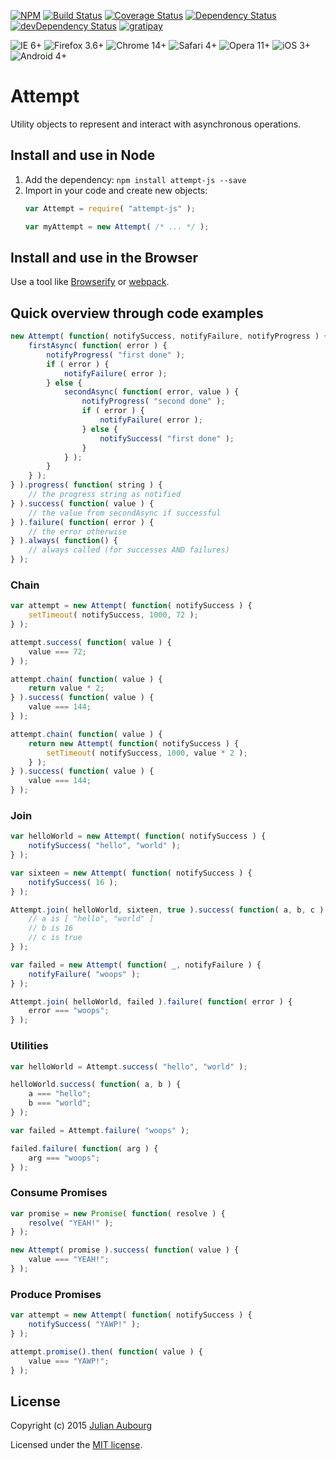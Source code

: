 [![NPM][npm-image]][npm-url]
[![Build Status][travis-image]][travis-url]
[![Coverage Status][coveralls-image]][coveralls-url]
[![Dependency Status][dependency-image]][dependency-url]
[![devDependency Status][devDependency-image]][devDependency-url]
[![gratipay][gratipay-image]][gratipay-url]

![IE 6+](https://img.shields.io/badge/IE-6+-blue.svg)
![Firefox 3.6+](https://img.shields.io/badge/Firefox-3.6+-orange.svg)
![Chrome 14+](https://img.shields.io/badge/Chrome-14+-yellow.svg)
![Safari 4+](https://img.shields.io/badge/Safari-4+-blue.svg)
![Opera 11+](https://img.shields.io/badge/Opera-11+-red.svg)
![iOS 3+](https://img.shields.io/badge/iOS-3+-lightgray.svg)
![Android 4+](https://img.shields.io/badge/Android-4+-green.svg)

# Attempt

Utility objects to represent and interact with asynchronous operations.

## Install and use in Node

1. Add the dependency: `npm install attempt-js --save`
2. Import in your code and create new objects:
   ```js
   var Attempt = require( "attempt-js" );

   var myAttempt = new Attempt( /* ... */ );
   ```

## Install and use in the Browser

Use a tool like [Browserify](http://browserify.org/) or [webpack](http://webpack.github.io/).

## Quick overview through code examples
```js
new Attempt( function( notifySuccess, notifyFailure, notifyProgress ) {
    firstAsync( function( error ) {
        notifyProgress( "first done" );
        if ( error ) {
            notifyFailure( error );
        } else {
            secondAsync( function( error, value ) {
                notifyProgress( "second done" );
                if ( error ) {
                    notifyFailure( error );
                } else {
                    notifySuccess( "first done" );
                }
            } );
        }
    } );
} ).progress( function( string ) {
    // the progress string as notified
} ).success( function( value ) {
    // the value from secondAsync if successful
} ).failure( function( error ) {
    // the error otherwise
} ).always( function() {
    // always called (for successes AND failures)
} );
```

### Chain

```js
var attempt = new Attempt( function( notifySuccess ) {
    setTimeout( notifySuccess, 1000, 72 );
} );

attempt.success( function( value ) {
    value === 72;
} );

attempt.chain( function( value ) {
    return value * 2;
} ).success( function( value ) {
    value === 144;
} );

attempt.chain( function( value ) {
    return new Attempt( function( notifySuccess ) {
        setTimeout( notifySuccess, 1000, value * 2 );
    } );
} ).success( function( value ) {
    value === 144;
} );
```

### Join

```js
var helloWorld = new Attempt( function( notifySuccess ) {
    notifySuccess( "hello", "world" );
} );

var sixteen = new Attempt( function( notifySuccess ) {
    notifySuccess( 16 );
} );

Attempt.join( helloWorld, sixteen, true ).success( function( a, b, c ) {
    // a is [ "hello", "world" ]
    // b is 16
    // c is true
} );

var failed = new Attempt( function( _, notifyFailure ) {
    notifyFailure( "woops" );
} );

Attempt.join( helloWorld, failed ).failure( function( error ) {
    error === "woops";
} );
```

### Utilities

```js
var helloWorld = Attempt.success( "hello", "world" );

helloWorld.success( function( a, b ) {
    a === "hello";
    b === "world";
} );

var failed = Attempt.failure( "woops" );

failed.failure( function( arg ) {
    arg === "woops";
} );
````

### Consume Promises

```js
var promise = new Promise( function( resolve ) {
    resolve( "YEAH!" );
} );

new Attempt( promise ).success( function( value ) {
    value === "YEAH!";
} );
```

### Produce Promises

```js
var attempt = new Attempt( function( notifySuccess ) {
    notifySuccess( "YAWP!" );
} );

attempt.promise().then( function( value ) {
    value === "YAWP!";
} );
```

## License

Copyright (c) 2015 [Julian Aubourg](mailto:j@ubourg.net)

Licensed under the [MIT license](https://raw.githubusercontent.com/jaubourg/wires/master/LICENSE-MIT).

[coveralls-image]: https://img.shields.io/coveralls/jaubourg/attempt-js.svg
[coveralls-url]: https://coveralls.io/r/jaubourg/attempt-js
[dependency-image]: https://img.shields.io/david/jaubourg/attempt-js.svg
[dependency-url]: https://david-dm.org/jaubourg/attempt-js
[devDependency-image]: https://img.shields.io/david/dev/jaubourg/attempt-js.svg
[devDependency-url]: https://david-dm.org/jaubourg/attempt-js#info=devDependencies
[gratipay-image]: https://img.shields.io/gratipay/jaubourg.svg
[gratipay-url]: https://gratipay.com/jaubourg/
[npm-image]: https://img.shields.io/npm/v/attempt-js.svg
[npm-url]: https://npmjs.org/package/attempt-js
[travis-image]: https://img.shields.io/travis/jaubourg/attempt-js.svg
[travis-url]: https://travis-ci.org/jaubourg/attempt-js
